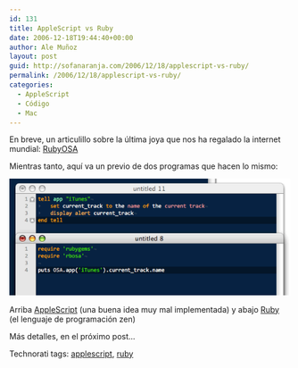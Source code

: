 ```yaml
---
id: 131
title: AppleScript vs Ruby
date: 2006-12-18T19:44:40+00:00
author: Ale Muñoz
layout: post
guid: http://sofanaranja.com/2006/12/18/applescript-vs-ruby/
permalink: /2006/12/18/applescript-vs-ruby/
categories:
  - AppleScript
  - Código
  - Mac
---
```

En breve, un articulillo sobre la última joya que nos ha regalado la internet mundial: [RubyOSA](http://rubyosa.rubyforge.org/)

Mientras tanto, aquí va un previo de dos programas que hacen lo mismo:

![RubyOSA on the rocks](/images/2006/12/rubyosa_on_the_rocks.png)

Arriba [AppleScript](http://www.apple.com/applescript/) (una buena idea muy mal implementada) y abajo [Ruby](http://www.ruby-lang.org/) (el lenguaje de programación zen)

Más detalles, en el próximo post...

<div class="techtag"><span>Technorati tags:</span> <a href="http://technorati.com/tag/applescript" rel="tag">applescript</a>, <a href="http://technorati.com/tag/ruby" rel="tag">ruby</a></div>